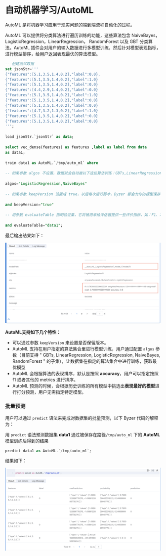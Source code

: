 #  自动机器学习/AutoML

AutoML 是将机器学习应用于现实问题的端到端流程自动化的过程。

AutoML 可以提供将分类算法进行遍历训练的功能，这些算法包含 NaiveBayes， LogisticRegression，LinearRegression， RandomForest 以及 GBT 分类算法。AutoML 插件会对用户的输入数据进行多模型训练，然后针对模型表现指标， 进行模型排序，给用户返回表现最优的算法模型。

```sql
-- 创建测试数据
set jsonStr='''
{"features":[5.1,3.5,1.4,0.2],"label":0.0},
{"features":[5.1,3.5,1.4,0.2],"label":1.0}
{"features":[5.1,3.5,1.4,0.2],"label":0.0}
{"features":[4.4,2.9,1.4,0.2],"label":0.0}
{"features":[5.1,3.5,1.4,0.2],"label":1.0}
{"features":[5.1,3.5,1.4,0.2],"label":0.0}
{"features":[5.1,3.5,1.4,0.2],"label":0.0}
{"features":[4.7,3.2,1.3,0.2],"label":1.0}
{"features":[5.1,3.5,1.4,0.2],"label":0.0}
{"features":[5.1,3.5,1.4,0.2],"label":0.0}
''';

load jsonStr.`jsonStr` as data;

select vec_dense(features) as features ,label as label from data
as data1;

train data1 as AutoML.`/tmp/auto_ml` where

-- 如果参数 algos 不设置，数据就会自动被以下这些算法训练：GBTs,LinearRegression,LogisticRegression,NaiveBayes,RandomForest 

algos="LogisticRegression,NaiveBayes" 

-- 如果参数 keepVersion 设置成 true，以后每次运行脚本，Byzer 都会为你的模型保存一个最新的版本

and keepVersion="true" 

-- 用参数 evaluateTable 指明验证集，它将被用来给评估器提供一些评价指标，如：F1、准确度等

and evaluateTable="data1";
```

最后输出结果如下：

<p align="center">
    <img src="/byzer-lang/zh-cn/ml/algs/images/automl_result.png" alt="name"  width="800"/>
</p>

**AutoML支持如下几个特性：** 

- 可以通过参数 `keepVersion` 来设置是否保留版本。
- AutoML 支持在用户指定的算法集合里进行模型训练，用户通过配置 `algos` 参数（目前支持 " GBTs, LinearRegression, LogisticRegression, NaiveBayes, RandomForest " 的子集），让数据集在指定的算法集合中进行训练，获取最优模型
- AutoML 会根据算法的表现排序，默认是按照 **accuracy**，用户可以指定按照 f1 或者其他的 metrics 进行排序。
- AutoML 预测的时候，会根据历史训练的所有模型中挑选出**表现最好的模型**进行打分预测，用户无需指定特定模型。

### 批量预测

用户可以通过 `predict` 语法来完成对数据集的批量预测，以下 Byzer 代码的解释为：

用 `predict` 语法预测数据集 **data1** 通过被保存在路径`/tmp/auto_ml` 下的 **AutoML** 模型训练后得到的结果

```sql
predict data1 as AutoML.`/tmp/auto_ml`;
```

结果如下：
<p align="center">
    <img src="/byzer-lang/zh-cn/ml/algs/images/batchautoml.png" alt="name"  width="800"/>
</p>


